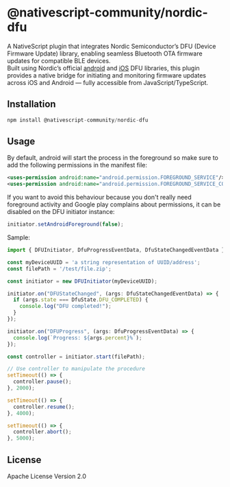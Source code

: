 # @nativescript-community/nordic-dfu

A NativeScript plugin that integrates Nordic Semiconductor’s DFU (Device Firmware Update) library, enabling seamless Bluetooth OTA firmware updates for compatible BLE devices.  
Built using Nordic’s official [android](https://github.com/NordicSemiconductor/Android-DFU-Library) and [iOS](https://github.com/NordicSemiconductor/IOS-DFU-Library) DFU libraries, this plugin provides a native bridge for initiating and monitoring firmware updates across iOS and Android — fully accessible from JavaScript/TypeScript.

## Installation

```javascript
npm install @nativescript-community/nordic-dfu
```

## Usage
By default, android will start the process in the foreground so make sure to add the following permissions in the manifest file:
```xml
<uses-permission android:name="android.permission.FOREGROUND_SERVICE"/>
<uses-permission android:name="android.permission.FOREGROUND_SERVICE_CONNECTED_DEVICE"/>
```

If you want to avoid this behaviour because you don't really need foreground activity and Google play complains about permissions, it can be disabled on the DFU initiator instance:
```ts
initiator.setAndroidForeground(false);
```

Sample:
```ts
import { DFUInitiator, DfuProgressEventData, DfuStateChangedEventData } from '@nativescript-community/nordic-dfu';

const myDeviceUUID = 'a string representation of UUID/address';
const filePath = '/test/file.zip';

const initiator = new DFUInitiator(myDeviceUUID);

initiator.on("DFUStateChanged", (args: DfuStateChangedEventData) => {
  if (args.state === DfuState.DFU_COMPLETED) {
    console.log("DFU completed!");
  }
});

initiator.on("DFUProgress", (args: DfuProgressEventData) => {
  console.log(`Progress: ${args.percent}%`);
});

const controller = initiator.start(filePath);

// Use controller to manipulate the procedure
setTimeout(() => {
  controller.pause();
}, 2000);

setTimeout(() => {
  controller.resume();
}, 4000);

setTimeout(() => {
  controller.abort();
}, 5000);
```

## License

Apache License Version 2.0
